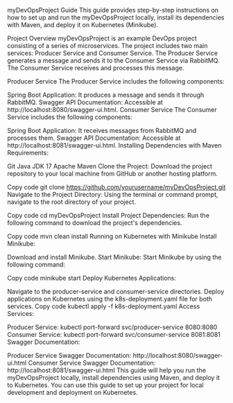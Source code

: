 myDevOpsProject Guide
This guide provides step-by-step instructions on how to set up and run the myDevOpsProject locally, install its dependencies with Maven, and deploy it on Kubernetes (Minikube).

Project Overview
myDevOpsProject is an example DevOps project consisting of a series of microservices. The project includes two main services: Producer Service and Consumer Service. The Producer Service generates a message and sends it to the Consumer Service via RabbitMQ. The Consumer Service receives and processes this message.

Producer Service
The Producer Service includes the following components:

Spring Boot Application: It produces a message and sends it through RabbitMQ.
Swagger API Documentation: Accessible at http://localhost:8080/swagger-ui.html.
Consumer Service
The Consumer Service includes the following components:

Spring Boot Application: It receives messages from RabbitMQ and processes them.
Swagger API Documentation: Accessible at http://localhost:8081/swagger-ui.html.
Installing Dependencies with Maven
Requirements:

Git
Java JDK 17
Apache Maven
Clone the Project:
Download the project repository to your local machine from GitHub or another hosting platform.

Copy code
git clone https://github.com/yourusername/myDevOpsProject.git
Navigate to the Project Directory:
Using the terminal or command prompt, navigate to the root directory of your project.

Copy code
cd myDevOpsProject
Install Project Dependencies:
Run the following command to download the project's dependencies.

Copy code
mvn clean install
Running on Kubernetes with Minikube
Install Minikube:

Download and install Minikube.
Start Minikube:
Start Minikube by using the following command:

Copy code
minikube start
Deploy Kubernetes Applications:

Navigate to the producer-service and consumer-service directories.
Deploy applications on Kubernetes using the k8s-deployment.yaml file for both services.
Copy code
kubectl apply -f k8s-deployment.yaml
Access Services:

Producer Service: kubectl port-forward svc/producer-service 8080:8080
Consumer Service: kubectl port-forward svc/consumer-service 8081:8081
Swagger Documentation:

Producer Service Swagger Documentation: http://localhost:8080/swagger-ui.html
Consumer Service Swagger Documentation: http://localhost:8081/swagger-ui.html
This guide will help you run the myDevOpsProject locally, install dependencies using Maven, and deploy it to Kubernetes. You can use this guide to set up your project for local development and deployment on Kubernetes.
